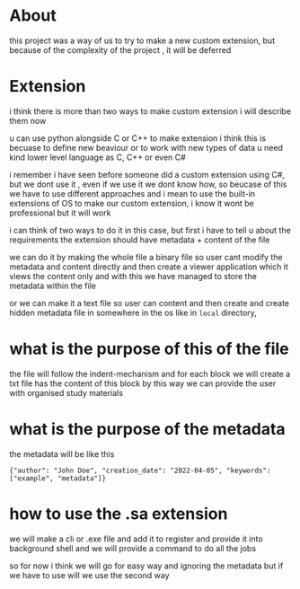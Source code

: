 # About
this project was a way of us to try to make a new custom extension, but because of the complexity of the project , it will be deferred

# Extension

i think there is more than two ways to make custom extension i will describe them now

u can use python alongside C or C++ to make extension i think this is becuase to define new beaviour or to work with new types of data u need kind lower level language as C, C++ or even C#

i remember i have seen before someone did a custom extension using C#, but we dont use it , even if we use it we dont know how, so beucase of this we have to use different approaches and i mean to use the built-in extensions of OS to make our custom extension, i know it wont be professional but it will work

i can think of two ways to do it in this case,
but first i have to tell u about the requirements
the extension should have metadata + content of the file

we can do it by making the whole file a binary file so user cant modify the metadata and content directly and then create a viewer application which it views the content only and with this we have managed to store the metadata within the file

or we can make it a text file so user can content and then create and create hidden metadata file in somewhere in the os like in `local` directory, 

# what is the purpose of this of the file

the file will follow the indent-mechanism and for each block we will create a txt file has the content of this block by this way we can provide the user with organised study materials

# what is the purpose of the metadata

the metadata will be like this

`{"author": "John Doe", "creation_date": "2022-04-05", "keywords": ["example", "metadata"]}`

# how to use the .sa extension

we will make a cli or .exe file and add it to register and provide it into background shell and  we will provide a command to do all the jobs

so for now i think we will go for easy way and ignoring the metadata but if we have to use will we use the second way

